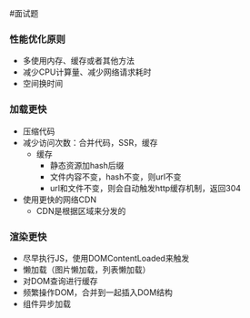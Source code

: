 #面试题 



### 性能优化原则

- 多使用内存、缓存或者其他方法
- 减少CPU计算量、减少网络请求耗时
- 空间换时间



### 加载更快

- 压缩代码
- 减少访问次数：合并代码，SSR，缓存
	- 缓存
		- 静态资源加hash后缀
		- 文件内容不变，hash不变，则url不变
		- url和文件不变，则会自动触发http缓存机制，返回304 
- 使用更快的网络CDN
	- CDN是根据区域来分发的


### 渲染更快

- 尽早执行JS，使用DOMContentLoaded来触发
- 懒加载（图片懒加载，列表懒加载）
- 对DOM查询进行缓存
- 频繁操作DOM，合并到一起插入DOM结构
- 组件异步加载